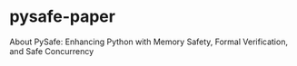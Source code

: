 # pysafe-paper
About PySafe: Enhancing Python with Memory Safety, Formal Verification, and Safe Concurrency
